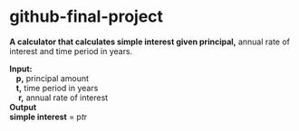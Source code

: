 # github-final-project

**A calculator that calculates simple interest given principal,** annual rate of interest and time period in years.

**Input:**  
   **p,** principal amount  
   **t,** time period in years  
    **r,** annual rate of interest  
**Output  
   simple interest** = p*t*r
